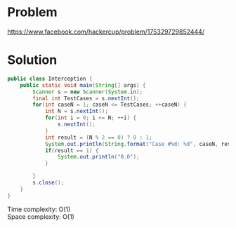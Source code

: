 # Problem
https://www.facebook.com/hackercup/problem/175329729852444/

# Solution

```java
public class Interception {
    public static void main(String[] args) {
        Scanner s = new Scanner(System.in);
        final int TestCases = s.nextInt();
        for(int caseN = 1; caseN <= TestCases; ++caseN) {
            int N = s.nextInt();
            for(int i = 0; i <= N; ++i) {
                s.nextInt();
            }
            int result = (N % 2 == 0) ? 0 : 1;
            System.out.println(String.format("Case #%d: %d", caseN, result));
            if(result == 1) {
                System.out.println("0.0");
            }

        }
        s.close();
    }
}
```

Time complexity: O(1)<br/>
Space complexity: O(1)

